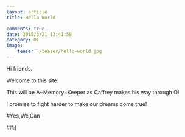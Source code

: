 ```yaml
---
layout: article
title: Hello World

comments: true
date: 2015/3/21 13:41:58
category: OI
image:
    teaser: /teaser/hello-world.jpg
---
```




Hi friends.

Welcome to this site.

This will be A~Memory~Keeper as Caffrey makes his way through OI

I promise to fight harder to make our dreams come true!

#Yes,We,Can

##:)